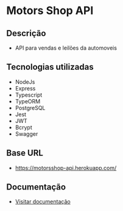 # Motors Shop API

## Descrição
- API para vendas e leilões da automoveis

## Tecnologias utilizadas
- NodeJs
- Express
- Typescript
- TypeORM
- PostgreSQL
- Jest
- JWT
- Bcrypt
- Swagger

## Base URL
- https://motorsshop-api.herokuapp.com/

## Documentação
- <a href="https://motorsshop-api.herokuapp.com/doc/" target="_blank">Visitar documentação<a/>

